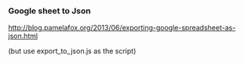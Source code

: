 ### Google sheet to Json

http://blog.pamelafox.org/2013/06/exporting-google-spreadsheet-as-json.html

(but use export_to_json.js as the script)


